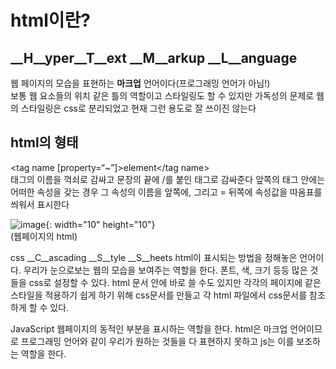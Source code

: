 # html이란?
## __H__yper__T__ext __M__arkup __L__anguage  
웹 페이지의 모습을 표현하는 __마크업__ 언어이다(프로그래밍 언어가 아님!)  
보통 웹 요소들의 위치 같은 틀의 역할이고 스타일링도 할 수 있지만 가독성의 문제로 웹의 스타일링은 css로 분리되었고 현재 그런 용도로 잘 쓰이진 않는다

## html의 형태  
<tag name [property=“~”]>element</tag name>\
태그의 이름을 꺽쇠로 감싸고 문장의 끝에 /를 붙인 태그로 감싸준다
앞쪽의 태그 안에는 어떠한 속성을 갖는 경우 그 속성의 이름을 앞쪽에, 그리고 = 뒤쪽에 속성값을 따옴표를 씌워서 표시한다

![image](https://henryegloff.com/media/How-to-Develop-a-Basic-Webpage-Using-HTML-and-CSS-Tutorial-2.jpg){: width="10" height="10"}  
(웹페이지의 html)

css
__C__ascading __S__tyle __S__heets
html이 표시되는 방법을 정해놓은 언어이다. 
우리가 눈으로보는 웹의 모습을 보여주는 역할을 한다. 폰트, 색, 크기 등등 많은 것들을 css로 설정할 수 있다.
html 문서 안에 바로 쓸 수도 있지만 각각의 페이지에 같은 스타일을 적용하기 쉽게 하기 위해 css문서를 만들고 각 html 파일에서 css문서를 참조하게 할 수 있다.

JavaScript
웹페이지의 동적인 부분을 표시하는 역할을 한다.
html은 마크업 언어이므로 프로그래밍 언어와 같이 우리가 원하는 것들을 다 표현하지 못하고 js는 이를 보조하는 역할을 한다.
